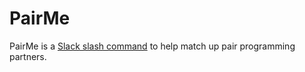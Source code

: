 # PairMe
PairMe is a [Slack slash command](https://api.slack.com/slash-commands) to help match up pair programming partners.
